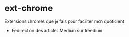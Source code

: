 # ext-chrome
Extensions chromes que je fais pour faciliter mon quotidient 
- Redirection des articles Medium sur freedium
